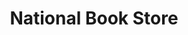 ---
title: "National Book Store"
url: /dasmarinas/national-book-store-governor-dominador-mangubat-boulevard/
shop: Bücher
---